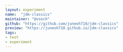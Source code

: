 ```yaml
---
layout: experiment
name:  "jdm-classics"
maintainer: "@vsoch"
github: "https://github.com/juneoh710/jdm-classics"
preview: "https://juneoh710.github.io/jdm-classics"
tags:
- test
- experiment
---
```

